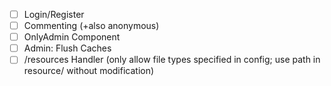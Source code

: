 - [ ] Login/Register
- [ ] Commenting (+also anonymous)
- [ ] OnlyAdmin Component
- [ ] Admin: Flush Caches
- [ ] /resources Handler (only allow file types specified in config; use path in resource/ without modification)